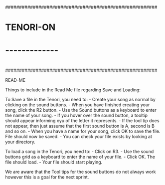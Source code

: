 #######################################################
#                                                     #
#                                                     #
#                   TENORI-ON                         #
#                 -------------                       #
#                                                     #
#                                                     #
#######################################################

READ-ME

Things to include in the Read Me file regarding Save and Loading: 

To Save a file in the Tenori, you need to: 
	- Create your song as normal by clicking on the sound buttons. 
	- When you have finished creating your song, click the R2 button. 
	- Use the Sound buttons as a keyboard to enter the name of your song. 
	- If you hover over the sound button, a tooltip should appear informing oyu of the letter it represents. 
	- If the tool tip does not appear, then just assume that the first sound button is A, second is B and so on. 
	- When you have a name for your song, click OK to save the file. File should now be saved. 
	- You can check your file exists by looking at your directory. 


To load a song in the Tenori, you need to: 
	- Click on R3. 
	- Use the sound buttons grid as a keyboard to enter the name of your file. 
	- Click OK. The file should load. 
	- Your file should start playing. 



We are aware that the Tool tips for the sound buttons do not always work however this is a goal for the next sprint. 
